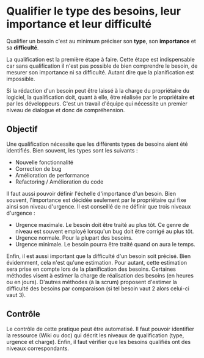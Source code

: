 Qualifier le type des besoins, leur importance et leur difficulté
================================================================

Qualifier un besoin c'est au minimum préciser son **type**, son **importance** et sa **difficulté**.

La qualification est la première étape à faire. Cette étape est indispensable car sans qualification il n'est pas possible de bien comprendre le besoin, de mesurer son importance ni sa difficulté. Autant dire que la planification est impossible.

Si la rédaction d'un besoin peut être laissé à la charge du propriétaire du logiciel, la qualification doit, quant à elle, être réalisée par le propriétaire **et** par les développeurs. C'est un travail d'équipe qui nécessite un premier niveau de dialogue et donc de compréhension.

Objectif
--------

Une qualification nécessite que les différents types de besoins aient été identifiés. Bien souvent, les types sont les suivants :

* Nouvelle fonctionnalité
* Correction de bug
* Amélioration de performance
* Refactoring / Amélioration du code

Il faut aussi pouvoir définir l'échelle d'importance d'un besoin. Bien souvent, l'importance est décidée seulement par le propriétaire qui fixe ainsi son niveau d'urgence. Il est conseillé de ne définir que trois niveaux d'urgence :

* Urgence maximale. Le besoin doit être traité au plus tôt. Ce genre de niveau est souvent employé lorsqu'un bug doit être corrigé au plus tôt.
* Urgence normale. Pour la plupart des besoins.
* Urgence minimale. Le besoin pourra être traité quand on aura le temps.

Enfin, il est aussi important que la difficulté d'un besoin soit précisé. Bien évidemment, cela n'est qu'une estimation. Pour autant, cette estimation sera prise en compte lors de la planification des besoins. Certaines méthodes visent à estimer la charge de réalisation des besoins (en heures ou en jours). D'autres méthodes (à la scrum) proposent d'estimer la difficulté des besoins par comparaison (si tel besoin vaut 2 alors celui-ci vaut 3).

Contrôle
--------

Le contrôle de cette pratique peut être automatisé. Il faut pouvoir identifier la ressource (Wiki ou doc) qui décrit les niveaux de qualification (type, urgence et charge). Enfin, il faut vérifier que les besoins qualifiés ont des niveaux correspondants.
